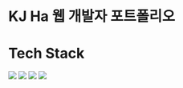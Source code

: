 # KJ Ha 웹 개발자 포트폴리오

# Tech Stack
<img src="https://img.shields.io/badge/TypeScript-007ACC?style=for-the-badge&logo=TypeScript&logoColor=white"/></a>
<img src="https://img.shields.io/badge/react-%2320232a.svg?style=for-the-badge&logo=react&logoColor=%2361DAFB"/></a>
<img src="https://img.shields.io/badge/React_Hooks-9cf?style=for-the-badge&logo=React&logoColor=white"/></a>
<img src="https://img.shields.io/badge/styled--components-DB7093?style=for-the-badge&logo=styled-components&logoColor=white"/></a>
